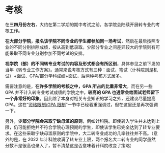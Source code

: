 # 考核

在**三四月份左右**，大约在第二学期的期中考试之前，各学院会陆续开展转专业的考核工作。

**在大部分学院，报名该学院不同专业的学生都参加同一场考试**，然后在最后按照专业的不同分别排除成绩，按从高到低录取。少部分专业之间差异较大的学院则有可能采取不同专业分别参加不同考试的安排。

**视学院（部）的不同转专业考试的内容及形式都会有所区别**，具体参见之前下发的当年《转专业工作方案》。通常来说考核方式有三种：面试、笔试（计科院则是机试）+面试、GPA/部分学科成绩+面试，后两种考核方式居多。

需要注意的是，**在许多学院的考核之中，GPA 所占的比重非常大**，而在另一些 GPA 并不计入转专业考试成绩的学院之中，**较高的 GPA 也通常会给面试老师留下一个非常好的印象**。因此除了本身对相关专业知识的学习之外，还建议尽量提高 GPA。这在“[资格限制/GPA 限制](../资格限制/GPA限制.md)”一节中已经着重强调过，但在这里还是再次强调一下。

另外，**少部分学院会采取宁缺毋滥的原则**，例如计科院。即使转入学生并未达到上限，仍可能拒绝并不符合学院心理预期的学生，即使该学生已完全达到了转专业要求。在这些采取宁缺毋滥原则的学院中，大二转专业成功的几率往往并不高。（意外的是，在 2022 年计科院收满了转专业上限，两个报名大二转专业的同学虽然分数不是很高也录入了，暂不清楚这是否意味着计科院改变了策略）
